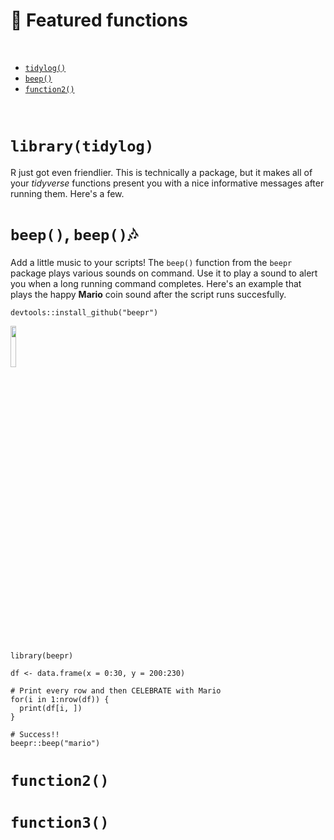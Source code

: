 # :hatching_chick: Featured functions

<br>

- [`tidylog()`](#library(tidylog))
- [`beep()`](#beep-beepnotes)
- [`function2()`](#function2)

<br>

# `library(tidylog)`

R just got even friendlier. This is technically a package, but it makes all of your _tidyverse_ functions present you with a nice informative messages after running them. Here's a few.




# `beep()`, `beep()`:notes: 

Add a little music to your scripts! The `beep()` function from the `beepr` package plays various sounds on command. 
Use it to play a sound to alert you when a long running command completes. 
Here's an example that plays the happy __Mario__ coin sound after the script runs succesfully. 

```{r}
devtools::install_github("beepr")
```

<img src="images/mario.ico" width="13%" />

  
```{r}
library(beepr)

df <- data.frame(x = 0:30, y = 200:230)

# Print every row and then CELEBRATE with Mario
for(i in 1:nrow(df)) {
  print(df[i, ])
}

# Success!!
beepr::beep("mario")

```


# `function2()`

# `function3()`
